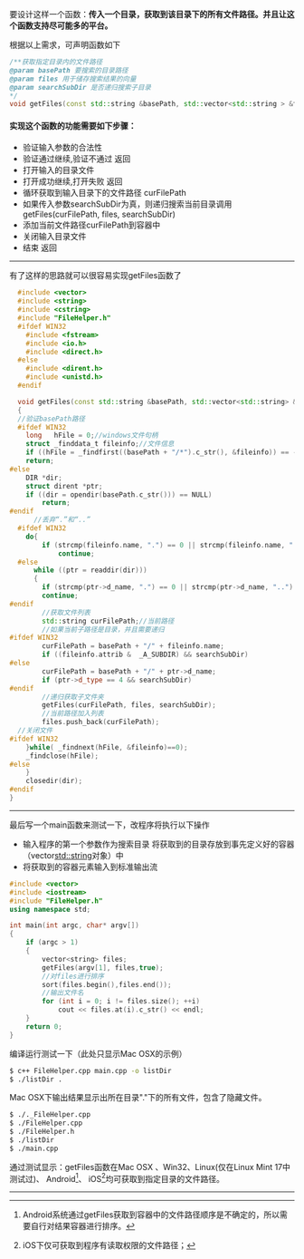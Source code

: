 要设计这样一个函数：**传入一个目录，获取到该目录下的所有文件路径。并且让这个函数支持尽可能多的平台。**

根据以上需求，可声明函数如下

```c++
/**获取指定目录内的文件路径
@param basePath 要搜索的目录路径
@param files 用于储存搜索结果的向量
@param searchSubDir 是否递归搜索子目录
*/
void getFiles(const std::string &basePath, std::vector<std::string > &files,const bool searchSubDir = true);
```
<!-- more -->

<h4>实现这个函数的功能需要如下步骤：</h4>

* 验证输入参数的合法性
* 验证通过继续,验证不通过 返回
* 打开输入的目录文件
* 打开成功继续,打开失败 返回
* 循环获取到输入目录下的文件路径 curFilePath
* 如果传入参数searchSubDir为真，则递归搜索当前目录调用getFiles(curFilePath, files, searchSubDir)
* 添加当前文件路径curFilePath到容器中
* 关闭输入目录文件
* 结束 返回

----

有了这样的思路就可以很容易实现getFiles函数了

```c++
  #include <vector>
  #include <string>
  #include <cstring>
  #include "FileHelper.h"
  #ifdef WIN32
    #include <fstream>
    #include <io.h>
    #include <direct.h>
  #else
    #include <dirent.h>
    #include <unistd.h>
  #endif

  void getFiles(const std::string &basePath, std::vector<std::string> &files,const bool searchSubDir)
  {
  //验证basePath路径
  #ifdef WIN32
  	long   hFile = 0;//windows文件句柄
  	struct _finddata_t fileinfo;//文件信息
  	if ((hFile = _findfirst((basePath + "/*").c_str(), &fileinfo)) == -1)
  	return;
#else
    DIR *dir;
    struct dirent *ptr;
    if ((dir = opendir(basePath.c_str())) == NULL)
        return;
#endif
      //丢弃“.”和“..”
  #ifdef WIN32
  	do{
  		if (strcmp(fileinfo.name, ".") == 0 || strcmp(fileinfo.name, "..") == 0)
  		    continue;
  #else
      while ((ptr = readdir(dir)))
      {
      	if (strcmp(ptr->d_name, ".") == 0 || strcmp(ptr->d_name, "..") == 0)
	    continue;
#endif
  	    //获取文件列表
  	    std::string curFilePath;//当前路径
  	    //如果当前子路径是目录，并且需要递归
#ifdef WIN32
  		curFilePath = basePath + "/" + fileinfo.name;
  		if ((fileinfo.attrib &  _A_SUBDIR) && searchSubDir)
#else
  		curFilePath = basePath + "/" + ptr->d_name;
  		if (ptr->d_type == 4 && searchSubDir)
#endif
  	    //递归获取子文件夹
  		getFiles(curFilePath, files, searchSubDir);
  		//当前路径加入列表
  		files.push_back(curFilePath);
  //关闭文件
#ifdef WIN32
    }while( _findnext(hFile, &fileinfo)==0);
    _findclose(hFile);
#else
	}
	closedir(dir);
#endif
}
```

---

最后写一个main函数来测试一下，改程序将执行以下操作

* 输入程序的第一个参数作为搜索目录 将获取到的目录存放到事先定义好的容器（vector<std::string>对象）中
* 将获取到的容器元素输入到标准输出流

```c++
#include <vector>
#include <iostream>
#include "FileHelper.h"
using namespace std;

int main(int argc, char* argv[])
{
	if (argc > 1)
	{
		vector<string> files;
		getFiles(argv[1], files,true);
        //对files进行排序
        sort(files.begin(),files.end());
        //输出文件名
		for (int i = 0; i != files.size(); ++i)
			cout << files.at(i).c_str() << endl;
	}
	return 0;
}
```

编译运行测试一下（此处只显示Mac OSX的示例）

```bash
$ c++ FileHelper.cpp main.cpp -o listDir
$ ./listDir .
```

Mac OSX下输出结果显示出所在目录"."下的所有文件，包含了隐藏文件。

```bash
$ ./._FileHelper.cpp
$ ./FileHelper.cpp
$ ./FileHelper.h
$ ./listDir
$ ./main.cpp
```

通过测试显示：getFiles函数在Mac OSX 、Win32、Linux(仅在Linux Mint 17中测试过)、 Android[^1]、 iOS[^2]均可获取到指定目录的文件路径。

---

[^1]:Android系统通过getFiles获取到容器中的文件路径顺序是不确定的，所以需要自行对结果容器进行排序。
[^2]:iOS下仅可获取到程序有读取权限的文件路径；
